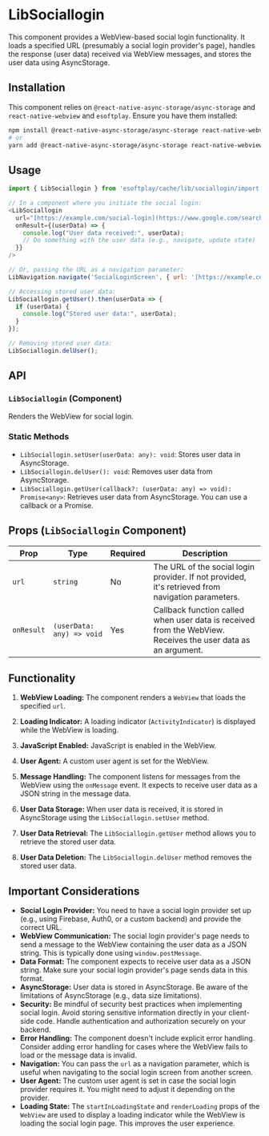 # LibSociallogin

This component provides a WebView-based social login functionality. It loads a specified URL (presumably a social login provider's page), handles the response (user data) received via WebView messages, and stores the user data using AsyncStorage.

## Installation

This component relies on `@react-native-async-storage/async-storage` and `react-native-webview` and `esoftplay`. Ensure you have them installed:

```bash
npm install @react-native-async-storage/async-storage react-native-webview esoftplay
# or
yarn add @react-native-async-storage/async-storage react-native-webview esoftplay
```

## Usage

```javascript
import { LibSociallogin } from 'esoftplay/cache/lib/sociallogin/import';

// In a component where you initiate the social login:
<LibSociallogin
  url="[https://example.com/social-login](https://www.google.com/search?q=https://example.com/social-login)" // URL of the social login provider
  onResult={(userData) => {
    console.log("User data received:", userData);
    // Do something with the user data (e.g., navigate, update state)
  }}
/>

// Or, passing the URL as a navigation parameter:
LibNavigation.navigate('SocialLoginScreen', { url: '[https://example.com/social-login](https://www.google.com/search?q=https://example.com/social-login)' });

// Accessing stored user data:
LibSociallogin.getUser().then(userData => {
  if (userData) {
    console.log("Stored user data:", userData);
  }
});

// Removing stored user data:
LibSociallogin.delUser();
```

## API

### `LibSociallogin` (Component)

Renders the WebView for social login.

### Static Methods

*   `LibSociallogin.setUser(userData: any): void`: Stores user data in AsyncStorage.
*   `LibSociallogin.delUser(): void`: Removes user data from AsyncStorage.
*   `LibSociallogin.getUser(callback?: (userData: any) => void): Promise<any>`: Retrieves user data from AsyncStorage.  You can use a callback or a Promise.

## Props (`LibSociallogin` Component)

| Prop      | Type        | Required | Description                                                                                                                                                                                                                                                                                                                                                                                    |
| --------- | ----------- | -------- | -------------------------------------------------------------------------------------------------------------------------------------------------------------------------------------------------------------------------------------------------------------------------------------------------------------------------------------------------------------------------------------------------- |
| `url`     | `string`    | No       | The URL of the social login provider. If not provided, it's retrieved from navigation parameters.                                                                                                                                                                                                                                                                                                                                                             |
| `onResult` | `(userData: any) => void` | Yes      | Callback function called when user data is received from the WebView. Receives the user data as an argument.                                                                                                                                                                                                                                                                                                                                                              |

## Functionality

1. **WebView Loading:** The component renders a `WebView` that loads the specified `url`.

2. **Loading Indicator:** A loading indicator (`ActivityIndicator`) is displayed while the WebView is loading.

3. **JavaScript Enabled:** JavaScript is enabled in the WebView.

4. **User Agent:** A custom user agent is set for the WebView.

5. **Message Handling:** The component listens for messages from the WebView using the `onMessage` event.  It expects to receive user data as a JSON string in the message data.

6. **User Data Storage:** When user data is received, it is stored in AsyncStorage using the `LibSociallogin.setUser` method.

7. **User Data Retrieval:** The `LibSociallogin.getUser` method allows you to retrieve the stored user data.

8. **User Data Deletion:** The `LibSociallogin.delUser` method removes the stored user data.

## Important Considerations

*   **Social Login Provider:** You need to have a social login provider set up (e.g., using Firebase, Auth0, or a custom backend) and provide the correct URL.
*   **WebView Communication:** The social login provider's page needs to send a message to the WebView containing the user data as a JSON string.  This is typically done using `window.postMessage`.
*   **Data Format:** The component expects to receive user data as a JSON string.  Make sure your social login provider's page sends data in this format.
*   **AsyncStorage:** User data is stored in AsyncStorage.  Be aware of the limitations of AsyncStorage (e.g., data size limitations).
*   **Security:**  Be mindful of security best practices when implementing social login.  Avoid storing sensitive information directly in your client-side code.  Handle authentication and authorization securely on your backend.
*   **Error Handling:** The component doesn't include explicit error handling.  Consider adding error handling for cases where the WebView fails to load or the message data is invalid.
*   **Navigation:** You can pass the `url` as a navigation parameter, which is useful when navigating to the social login screen from another screen.
*   **User Agent:** The custom user agent is set in case the social login provider requires it. You might need to adjust it depending on the provider.
* **Loading State:** The `startInLoadingState` and `renderLoading` props of the `WebView` are used to display a loading indicator while the WebView is loading the social login page. This improves the user experience.